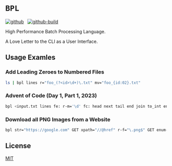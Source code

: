 # `BPL`

[![github]](https://github.com/cmrschwarz/scrr)&ensp;
[![github-build]](https://github.com/cmrschwarz/scrr/actions/workflows/ci.yml)&ensp;

[github]: https://img.shields.io/badge/cmrschwarz/scrr-8da0cb?&labelColor=555555&logo=github
[github-build]: https://github.com/cmrschwarz/scrr/actions/workflows/ci.yml/badge.svg
[github-build-shields]: https://img.shields.io/github/actions/workflow/status/cmrschwarz/scrr/ci.yml?branch=main&logo=github

High Performance Batch Processing Language.

A Love Letter to the CLI as a User Interface.


## Usage Examles

### Add Leading Zeroes to Numbered Files

```bash
ls | bpl lines r="foo_(?<id>\d+)\.txt" mv="foo_{id:02}.txt"  
```

### Advent of Code (Day 1, Part 1, 2023)
```bash
bpl <input.txt lines fe: r-m='\d' fc: head next tail end join to_int end sum
```

### Download all PNG Images from a Website
```bash
bpl str="https://google.com" GET xpath="//@href" r-f="\.png$" GET enum-n write="{:02}.png"  
```


## License
[MIT](./LICENSE)
